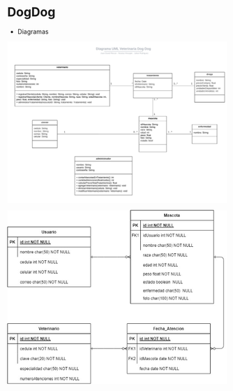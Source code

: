 # DogDog

- Diagramas

![Diagrama UML](images/uml.jpg)

![Diagrama Entidad-Relación](images/entities.jpg)
